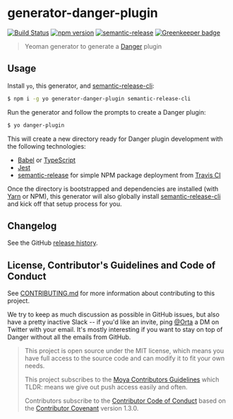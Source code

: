 # generator-danger-plugin

[![Build Status](https://travis-ci.org/macklinu/generator-danger-plugin.svg?branch=master)](https://travis-ci.org/macklinu/generator-danger-plugin)
[![npm version](https://badge.fury.io/js/generator-danger-plugin.svg)](https://badge.fury.io/js/generator-danger-plugin)
[![semantic-release](https://img.shields.io/badge/%20%20%F0%9F%93%A6%F0%9F%9A%80-semantic--release-e10079.svg)](https://github.com/semantic-release/semantic-release)
[![Greenkeeper badge](https://badges.greenkeeper.io/macklinu/generator-danger-plugin.svg)](https://greenkeeper.io/)

> Yeoman generator to generate a [Danger](https://github.com/danger/danger-js) plugin

## Usage

Install `yo`, this generator, and [semantic-release-cli](https://github.com/semantic-release/cli):

```sh
$ npm i -g yo generator-danger-plugin semantic-release-cli
```

Run the generator and follow the prompts to create a Danger plugin:

```sh
$ yo danger-plugin
```

This will create a new directory ready for Danger plugin development with the following technologies:

* [Babel](https://babeljs.io/) or [TypeScript](http://www.typescriptlang.org)
* [Jest](http://facebook.github.io/jest/)
* [semantic-release](https://github.com/semantic-release/semantic-release) for simple NPM package deployment from [Travis CI](https://travis-ci.org/)

Once the directory is bootstrapped and dependencies are installed (with [Yarn](https://yarnpkg.com/en/) or NPM), this generator will also globally install [semantic-release-cli](https://github.com/semantic-release/cli) and kick off that setup process for you.

## Changelog

See the GitHub [release history](https://github.com/macklinu/generator-danger-plugin/releases).

## License, Contributor's Guidelines and Code of Conduct

See [CONTRIBUTING.md](CONTRIBUTING.md) for more information about contributing to this project.

We try to keep as much discussion as possible in GitHub issues, but also have a pretty inactive Slack -- if you'd like an invite, ping [@Orta](https://twitter.com/orta/) a DM on Twitter with your email. It's mostly interesting if you want to stay on top of Danger without all the emails from GitHub.

> This project is open source under the MIT license, which means you have full access to the source code and can modify it to fit your own needs.
>
> This project subscribes to the [Moya Contributors Guidelines](https://github.com/Moya/contributors) which TLDR: means we give out push access easily and often.
>
> Contributors subscribe to the [Contributor Code of Conduct](http://contributor-covenant.org/version/1/3/0/) based on the [Contributor Covenant](http://contributor-covenant.org) version 1.3.0.
